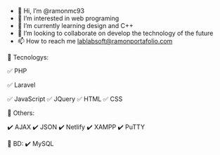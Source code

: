 - 👋 Hi, I’m @ramonmc93
- 👀 I’m interested in web programing
- 🌱 I’m currently learning design and C++
- 💞️ I’m looking to collaborate on develop the technology of the future
- 📫 How to reach me lablabsoft@ramonportafolio.com


:rocket: Tecnologys:

:white_check_mark: PHP

:white_check_mark: Laravel

:white_check_mark: JavaScript
:white_check_mark: JQuery
:white_check_mark: HTML
:white_check_mark: CSS

:rocket: Others:

:heavy_check_mark: AJAX
:heavy_check_mark: JSON
:heavy_check_mark: Netlify
:heavy_check_mark: XAMPP
:heavy_check_mark: PuTTY

:rocket: BD:
:heavy_check_mark: MySQL

<!---
ramonmc93/ramonmc93 is a ✨ special ✨ repository because its `README.md` (this file) appears on your GitHub profile.
You can click the Preview link to take a look at your changes.
--->
